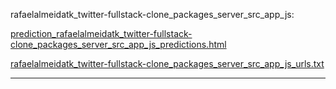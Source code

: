 rafaelalmeidatk_twitter-fullstack-clone_packages_server_src_app_js: 

[prediction_rafaelalmeidatk_twitter-fullstack-clone_packages_server_src_app_js_predictions.html](./prediction_rafaelalmeidatk_twitter-fullstack-clone_packages_server_src_app_js_predictions.html)

[rafaelalmeidatk_twitter-fullstack-clone_packages_server_src_app_js_urls.txt](./rafaelalmeidatk_twitter-fullstack-clone_packages_server_src_app_js_urls.txt)

<hr>
